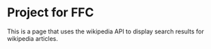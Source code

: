 # Project for FFC

This is a page that uses the wikipedia API to display search results for wikipedia articles.